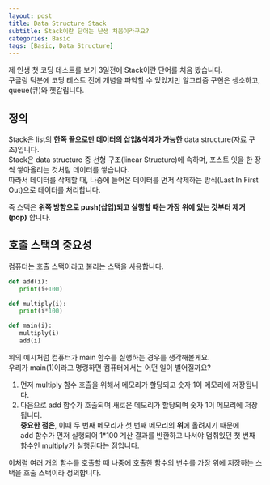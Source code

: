 ```yaml
---
layout: post
title: Data Structure Stack
subtitle: Stack이란 단어는 난생 처음이라구요?
categories: Basic
tags: [Basic, Data Structure]
---
```

제 인생 첫 코딩 테스트를 보기 3일전에 Stack이란 단어를 처음 봤습니다.  
구글링 덕분에 코딩 테스트 전에 개념을 파악할 수 있었지만  알고리즘 구현은 생소하고, queue(큐)와 헷갈립니다.  

## 정의
Stack은 list의 **한쪽 끝으로만 데이터의 삽입&삭제가 가능한** data structure(자료 구조)입니다.  
Stack은 data structure 중 선형 구조(linear Structure)에 속하며, 포스트 잇을 한 장씩 쌓아올리는 것처럼 데이터를 쌓습니다.  
따라서 데이터를 삭제할 때, 나중에 들어온 데이터를 먼저 삭제하는 방식(Last In First Out)으로 데이터를 처리합니다.  

즉 스택은 **위쪽 방향으로 push(삽입)되고 실행할 때는 가장 위에 있는 것부터 제거(pop)** 합니다.

## 호출 스택의 중요성
컴퓨터는 호출 스택이라고 불리는 스택을 사용합니다.  

```python
def add(i):
   print(i+100)

def multiply(i):
   print(i*100)

def main(i):
   multiply(i)
   add(i)
```
위의 예시처럼 컴퓨터가 main 함수를 실행하는 경우를 생각해볼게요.    
우리가 main(1)이라고 명령하면 컴퓨터에서는 어떤 일이 벌어질까요?  
1. 먼저 multiply 함수 호출을 위해서 메모리가 할당되고 숫자 1이 메모리에 저장됩니다.  
2. 다음으로 add 함수가 호출되며 새로운 메모리가 할당되며 숫자 1이 메모리에 저장됩니다.   
**중요한 점은**, 이때 두 번째 메모리가 첫 번째 메모리의 **위**에 올려지기 때문에    
add 함수가 먼저 실행되어 1*100 계산 결과를 반환하고 나서야 
멈춰있던 첫 번째 함수인 multiply가 실행된다는 점입니다.  


이처럼 여러 개의 함수를 호출할 때 나중에 호출한 함수의 변수를 가장 위에 저장하는 스택을 호출 스택이라 정의합니다.  
